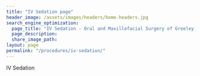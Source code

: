 ```yaml
---
title: "IV Sedation page"
header_image: /assets/images/headers/home-headers.jpg
search_engine_optimization:
  page_title: "IV Sedation - Oral and Maxillofacial Surgery of Greeley PC"
  page_description:
  share_image_path:
layout: page
permalink: "/procedures/iv-sedation/"
---
```


IV Sedation
